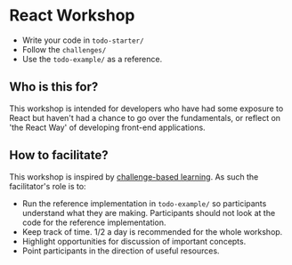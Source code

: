 # React Workshop

- Write your code in `todo-starter/`
- Follow the `challenges/`
- Use the `todo-example/` as a reference.

## Who is this for?

This workshop is intended for developers who have had some exposure to React but haven't had a chance to go over the fundamentals, or reflect on 'the React Way' of developing front-end applications.

## How to facilitate?

This workshop is inspired by [challenge-based learning](https://www.challengebasedlearning.org/wp-content/uploads/2019/02/CBL_Guide2016.pdf).
As such the facilitator's role is to:
  - Run the reference implementation in `todo-example/` so participants understand what they are making. Participants should not look at the code for the reference implementation.
  - Keep track of time. 1/2 a day is recommended for the whole workshop.
  - Highlight opportunities for discussion of important concepts.
  - Point participants in the direction of useful resources.
